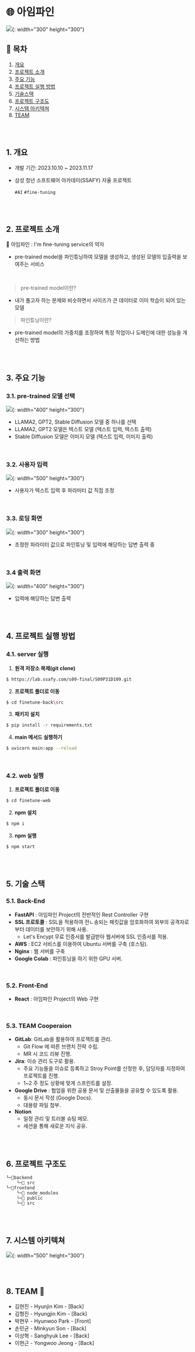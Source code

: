 # 🌐 아임파인

![](README/logo.png){: width="300" height="300"}

## 📌 목차

1. [개요](#1-개요)
2. [프로젝트 소개](#2-프로젝트-소개)
3. [주요 기능](#3-주요-기능)
4. [프로젝트 실행 방법](#4-프로젝트-실행-방법)
5. [기술스택](#5-기술-스택)
6. [프로젝트 구조도](#6-프로젝트-구조도)
7. [시스템 아키텍쳐](#7-시스템-아키텍쳐)
8. [TEAM](#8-team)

<br>
<br>

## 1. 개요

- 개발 기간: 2023.10.10 ~ 2023.11.17

- 삼성 청년 소프트웨어 아카데미(SSAFY) 자율 프로젝트
  
  `#AI` `#fine-tuning`

<br>
<br>

## 2. 프로젝트 소개

🌊 아임파인 : I'm fine-tuning service의 약자

- pre-trained model을 파인튜닝하여 모델을 생성하고, 생성된 모델의 입출력을 보여주는 서비스

<br>

> pre-trained model이란?

- 내가 풀고자 하는 문제와 비슷하면서 사이즈가 큰 데이터로 이미 학습이 되어 있는 모델

> 파인튜닝이란?

- pre-trained model의 가중치를 조정하여 특정 작업이나 도메인에 대한 성능을 개선하는 방법

<br>
<br>

## 3. 주요 기능

### 3.1. pre-trained 모델 선택

![](README/choose_pretrained_model.png){: width="400" height="300"}

- LLAMA2, GPT2, Stable Diffusion 모델 중 하나를 선택
- LLAMA2, GPT2 모델은 텍스트 모델 (텍스트 입력, 텍스트 출력)
- Stable Diffusion 모델은 이미지 모델 (텍스트 입력, 이미지 출력)

<br>

### 3.2. 사용자 입력

![](README/parameter.png){: width="500" height="300"}

- 사용자가 텍스트 입력 후 파라미터 값 직접 조정

<br>

### 3.3. 로딩 화면

![](README/connecting.png){: width="300" height="300"}

- 조정한 파라미터 값으로 파인튜닝 및 입력에 해당하는 답변 출력 중

<br>

### 3.4 출력 화면

![](README/result.png){: width="400" height="300"}

- 입력에 해당하는 답변 출력

<br>
<br>

## 4. 프로젝트 실행 방법

### 4.1. server 실행

1. **원격 저장소 복제(git clone)**

```bash
$ https://lab.ssafy.com/s09-final/S09P31D109.git
```

2. **프로젝트 폴더로 이동**

```bash
$ cd finetune-back\src
```

3. **패키지 설치**

```bash
$ pip install -r requirements.txt
```

4. **main 메서드 실행하기**

```bash
$ uvicorn main:app --reload
```

<br>

### 4.2. web 실행

1. **프로젝트 폴더로 이동**

```bash
$ cd finetune-web
```

2. **npm 설치**

```bash
$ npm i
```

3. **npm 실행**

```bash
$ npm start
```

<br>
<br>

## 5. 기술 스택

### 5.1. Back-End

- **FastAPI**  : 아임파인 Project의 전반적인 Rest Controller 구현
- **SSL 프로토콜** : SSL을 적용하여 전ㄴ송되는 패킷값을 암호화하여 외부의 공격자로부터 데이터를 보안하기 위해 사용.
  - Let's Encypt 무료 인증서를 발급받아 웹서버에 SSL 인증서를 적용.
- **AWS** : EC2 서비스를 이용하여 Ubuntu 서버를 구축 (호스팅).
- **Nginx** : 웹 서버를 구축
- **Google Colab** : 파인튜닝을 하기 위한 GPU 서버.

<br>

### 5.2. Front-End

- **React** : 아임파인 Project의 Web 구현

<br>

### 5.3. TEAM Cooperaion

- **GitLab**: GitLab을 활용하여 프로젝트를 관리.
  - Git Flow 에 따른 브랜치 전략 수립.
  - MR 시 코드 리뷰 진행.
- **Jira**: 이슈 관리 도구로 활용.
  - 주요 기능들을 이슈로 등록하고 Stroy Point를 산정한 후, 담당자를 지정하여 프로젝트를 진행.
  - 1~2 주 정도 상황에 맞게 스프린트를 설정.
- **Google Drive** : 협업을 위한 공용 문서 및 산출물들을 공유할 수 있도록 활용.
  - 동시 문서 작성 (Google Docs).
  - 대용량 파일 첨부.
- **Notion** 
  - 일정 관리 및 트러블 슈팅 메모.
  - 세션을 통해 새로운 지식 공유.

<br>
<br>

## 6. 프로젝트 구조도

```
└─📂backend
    └─📁 src
└─📂frontend
    └─📁 node_modules
    └─📁 public
    └─📁 src
```

<br>
<br>

## 7. 시스템 아키텍쳐

![](README/architecture.png){: width="500" height="300"}

<br>
<br>

## 8. TEAM 👤

- 김현진 - Hyunjin Kim - [Back]
- 김형진 - Hyungjin Kim - [Back]
- 박현우 - Hyunwoo Park - [Front]
- 손민균 - Minkyun Son - [Back]
- 이상혁 - Sanghyuk Lee - [Back]
- 이현근 - Yongwoo Jeong - [Back]
